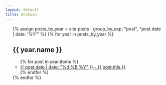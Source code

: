```yaml
---
layout: default
title: Archivo
---
```


<ul>
  {% assign posts_by_year = site.posts | group_by_exp: "post", "post.date | date: '%Y'" %}
  {% for year in posts_by_year %}
    <h2>{{ year.name }}</h2>
    <ul>
    {% for post in year.items %}
      <li><a href="{{ post.url }}">{{ post.date | date: "%d %B %Y" }} - {{ post.title }}</a></li>
    {% endfor %}
    </ul>
  {% endfor %}
</ul>
